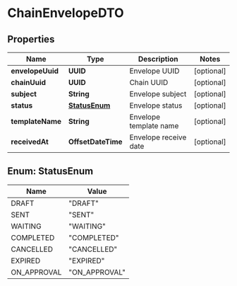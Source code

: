 

# ChainEnvelopeDTO


## Properties

| Name | Type | Description | Notes |
|------------ | ------------- | ------------- | -------------|
|**envelopeUuid** | **UUID** | Envelope UUID |  [optional] |
|**chainUuid** | **UUID** | Chain UUID |  [optional] |
|**subject** | **String** | Envelope subject |  [optional] |
|**status** | [**StatusEnum**](#StatusEnum) | Envelope status |  [optional] |
|**templateName** | **String** | Envelope template name |  [optional] |
|**receivedAt** | **OffsetDateTime** | Envelope receive date |  [optional] |



## Enum: StatusEnum

| Name | Value |
|---- | -----|
| DRAFT | &quot;DRAFT&quot; |
| SENT | &quot;SENT&quot; |
| WAITING | &quot;WAITING&quot; |
| COMPLETED | &quot;COMPLETED&quot; |
| CANCELLED | &quot;CANCELLED&quot; |
| EXPIRED | &quot;EXPIRED&quot; |
| ON_APPROVAL | &quot;ON_APPROVAL&quot; |



